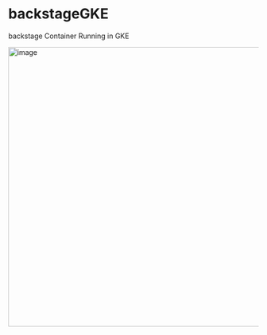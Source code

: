 ﻿# backstageGKE
 
 backstage Container Running in GKE
 
 <img width="562" alt="image" src="https://github.com/adityasneo/backstageGKE/assets/128022129/f593d6fa-5d0a-4047-81ce-dab4c21b5aaa">

 
